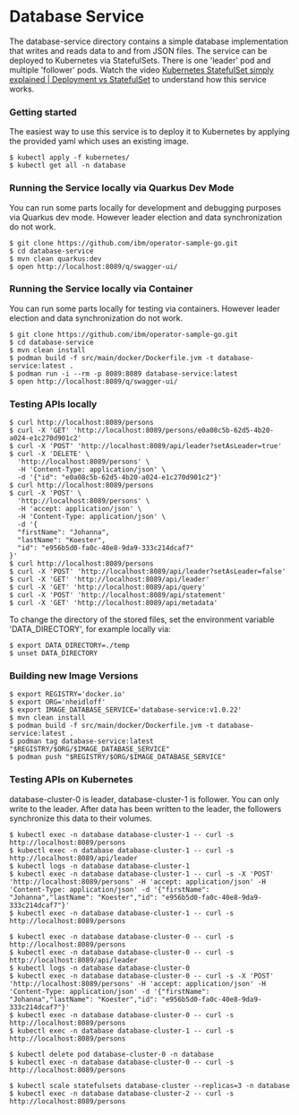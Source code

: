# Database Service

The database-service directory contains a simple database implementation that writes and reads data to and from JSON files. The service can be deployed to Kubernetes via StatefulSets. There is one 'leader' pod and multiple 'follower' pods. Watch the video [Kubernetes StatefulSet simply explained | Deployment vs StatefulSet](https://youtu.be/pPQKAR1pA9U) to understand how this service works.


### Getting started

The easiest way to use this service is to deploy it to Kubernetes by applying the provided yaml which uses an existing image.

```
$ kubectl apply -f kubernetes/
$ kubectl get all -n database
```


### Running the Service locally via Quarkus Dev Mode

You can run some parts locally for development and debugging purposes via Quarkus dev mode. However leader election and data synchronization do not work.

```
$ git clone https://github.com/ibm/operator-sample-go.git
$ cd database-service
$ mvn clean quarkus:dev
$ open http://localhost:8089/q/swagger-ui/
```


### Running the Service locally via Container

You can run some parts locally for testing via containers. However leader election and data synchronization do not work.

```
$ git clone https://github.com/ibm/operator-sample-go.git
$ cd database-service
$ mvn clean install
$ podman build -f src/main/docker/Dockerfile.jvm -t database-service:latest .
$ podman run -i --rm -p 8089:8089 database-service:latest
$ open http://localhost:8089/q/swagger-ui/
```


### Testing APIs locally

```
$ curl http://localhost:8089/persons
$ curl -X 'GET' 'http://localhost:8089/persons/e0a08c5b-62d5-4b20-a024-e1c270d901c2'
$ curl -X 'POST' 'http://localhost:8089/api/leader?setAsLeader=true'
$ curl -X 'DELETE' \
  'http://localhost:8089/persons' \
  -H 'Content-Type: application/json' \
  -d '{"id": "e0a08c5b-62d5-4b20-a024-e1c270d901c2"}'
$ curl http://localhost:8089/persons
$ curl -X 'POST' \
  'http://localhost:8089/persons' \
  -H 'accept: application/json' \
  -H 'Content-Type: application/json' \
  -d '{
  "firstName": "Johanna",
  "lastName": "Koester",
  "id": "e956b5d0-fa0c-40e8-9da9-333c214dcaf7"
}'
$ curl http://localhost:8089/persons
$ curl -X 'POST' 'http://localhost:8089/api/leader?setAsLeader=false'
$ curl -X 'GET' 'http://localhost:8089/api/leader'
$ curl -X 'GET' 'http://localhost:8089/api/query'
$ curl -X 'POST' 'http://localhost:8089/api/statement'
$ curl -X 'GET' 'http://localhost:8089/api/metadata'
```

To change the directory of the stored files, set the environment variable 'DATA_DIRECTORY', for example locally via:

```
$ export DATA_DIRECTORY=./temp
$ unset DATA_DIRECTORY
```


### Building new Image Versions

```
$ export REGISTRY='docker.io'
$ export ORG='nheidloff'
$ export IMAGE_DATABASE_SERVICE='database-service:v1.0.22'
$ mvn clean install
$ podman build -f src/main/docker/Dockerfile.jvm -t database-service:latest .
$ podman tag database-service:latest "$REGISTRY/$ORG/$IMAGE_DATABASE_SERVICE"
$ podman push "$REGISTRY/$ORG/$IMAGE_DATABASE_SERVICE"
```


### Testing APIs on Kubernetes

database-cluster-0 is leader, database-cluster-1 is follower. You can only write to the leader. After data has been written to the leader, the followers synchronize this data to their volumes.

```
$ kubectl exec -n database database-cluster-1 -- curl -s http://localhost:8089/persons
$ kubectl exec -n database database-cluster-1 -- curl -s http://localhost:8089/api/leader
$ kubectl logs -n database database-cluster-1
$ kubectl exec -n database database-cluster-1 -- curl -s -X 'POST' 'http://localhost:8089/persons' -H 'accept: application/json' -H 'Content-Type: application/json' -d '{"firstName": "Johanna","lastName": "Koester","id": "e956b5d0-fa0c-40e8-9da9-333c214dcaf7"}'
$ kubectl exec -n database database-cluster-1 -- curl -s http://localhost:8089/persons
```

```
$ kubectl exec -n database database-cluster-0 -- curl -s http://localhost:8089/persons
$ kubectl exec -n database database-cluster-0 -- curl -s http://localhost:8089/api/leader
$ kubectl logs -n database database-cluster-0
$ kubectl exec -n database database-cluster-0 -- curl -s -X 'POST' 'http://localhost:8089/persons' -H 'accept: application/json' -H 'Content-Type: application/json' -d '{"firstName": "Johanna","lastName": "Koester","id": "e956b5d0-fa0c-40e8-9da9-333c214dcaf7"}'
$ kubectl exec -n database database-cluster-0 -- curl -s http://localhost:8089/persons
$ kubectl exec -n database database-cluster-1 -- curl -s http://localhost:8089/persons
```

```
$ kubectl delete pod database-cluster-0 -n database
$ kubectl exec -n database database-cluster-0 -- curl -s http://localhost:8089/persons
```

```
$ kubectl scale statefulsets database-cluster --replicas=3 -n database
$ kubectl exec -n database database-cluster-2 -- curl -s http://localhost:8089/persons
```
